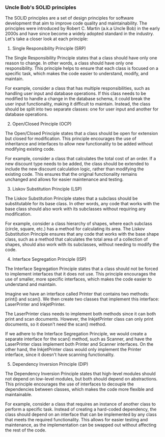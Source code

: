 ### Uncle Bob's SOLID principles

The SOLID principles are a set of design principles for software development that aim to improve code quality and maintainability. The principles were introduced by Robert C. Martin (a.k.a Uncle Bob) in the early 2000s and have since become a widely adopted standard in the industry. Let's take a closer look at each principle:

1. Single Responsibility Principle (SRP)

The Single Responsibility Principle states that a class should have only one reason to change. In other words, a class should have only one responsibility. This principle helps to ensure that each class is focused on a specific task, which makes the code easier to understand, modify, and maintain.

For example, consider a class that has multiple responsibilities, such as handling user input and database operations. If this class needs to be modified to handle a change in the database schema, it could break the user input functionality, making it difficult to maintain. Instead, the class should be split into two separate classes: one for user input and another for database operations.

2. Open/Closed Principle (OCP)

The Open/Closed Principle states that a class should be open for extension but closed for modification. This principle encourages the use of inheritance and interfaces to allow new functionality to be added without modifying existing code.

For example, consider a class that calculates the total cost of an order. If a new discount type needs to be added, the class should be extended to include the new discount calculation logic, rather than modifying the existing code. This ensures that the original functionality remains unchanged and allows for easier maintenance and testing.

3. Liskov Substitution Principle (LSP)

The Liskov Substitution Principle states that a subclass should be substitutable for its base class. In other words, any code that works with the base class should also work with its subclasses without requiring any modification.

For example, consider a class hierarchy of shapes, where each subclass (circle, square, etc.) has a method for calculating its area. The Liskov Substitution Principle ensures that any code that works with the base shape class, such as a method that calculates the total area of a collection of shapes, should also work with its subclasses, without needing to modify the code.

4. Interface Segregation Principle (ISP)

The Interface Segregation Principle states that a class should not be forced to implement interfaces that it does not use. This principle encourages the use of smaller, more specific interfaces, which makes the code easier to understand and maintain.

Imagine we have an interface called Printer that contains two methods: print() and scan(). We then create two classes that implement this interface: LaserPrinter and InkjetPrinter.

The LaserPrinter class needs to implement both methods since it can both print and scan documents. However, the InkjetPrinter class can only print documents, so it doesn't need the scan() method.

If we adhere to the Interface Segregation Principle, we would create a separate interface for the scan() method, such as Scanner, and have the LaserPrinter class implement both Printer and Scanner interfaces. On the other hand, the InkjetPrinter class would only implement the Printer interface, since it doesn't have scanning functionality.

5. Dependency Inversion Principle (DIP)

The Dependency Inversion Principle states that high-level modules should not depend on low-level modules, but both should depend on abstractions. This principle encourages the use of interfaces to decouple the dependencies between classes, which makes the code more flexible and maintainable.

For example, consider a class that requires an instance of another class to perform a specific task. Instead of creating a hard-coded dependency, the class should depend on an interface that can be implemented by any class that meets the required functionality. This allows for easier testing and maintenance, as the implementation can be swapped out without affecting the rest of the code.
